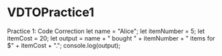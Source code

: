 # VDTOPractice1
Practice 1: Code Correction
let name = "Alice";
let itemNumber = 5;
let itemCost = 20;
let output = name + " bought " + itemNumber + " items for $" + itemCost + ".";
console.log(output);

